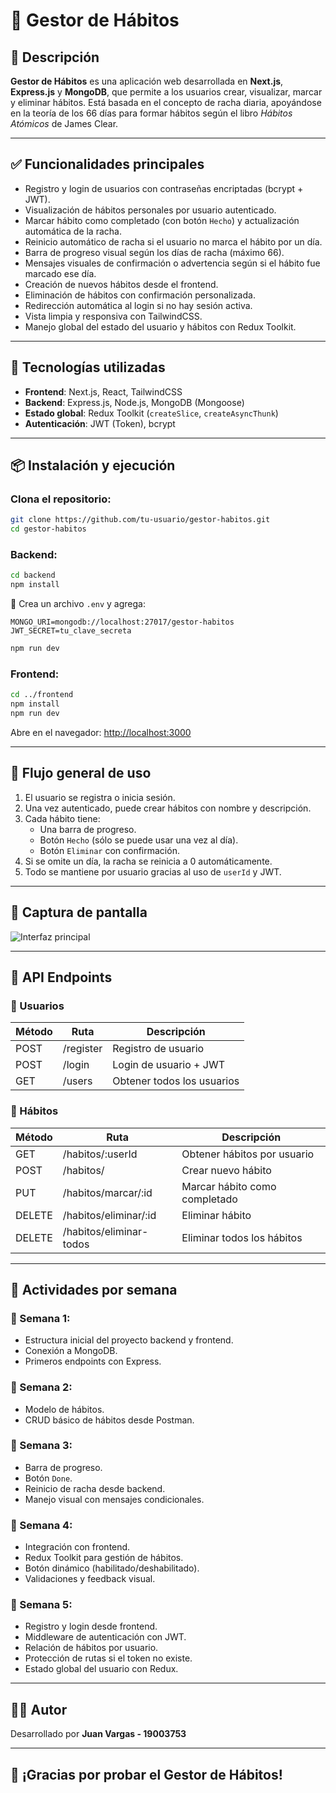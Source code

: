 # 📌 Gestor de Hábitos

## 📌 Descripción

**Gestor de Hábitos** es una aplicación web desarrollada en **Next.js**, **Express.js** y **MongoDB**, que permite a los usuarios crear, visualizar, marcar y eliminar hábitos. Está basada en el concepto de racha diaria, apoyándose en la teoría de los 66 días para formar hábitos según el libro *Hábitos Atómicos* de James Clear.

---

## ✅ Funcionalidades principales

- Registro y login de usuarios con contraseñas encriptadas (bcrypt + JWT).
- Visualización de hábitos personales por usuario autenticado.
- Marcar hábito como completado (con botón `Hecho`) y actualización automática de la racha.
- Reinicio automático de racha si el usuario no marca el hábito por un día.
- Barra de progreso visual según los días de racha (máximo 66).
- Mensajes visuales de confirmación o advertencia según si el hábito fue marcado ese día.
- Creación de nuevos hábitos desde el frontend.
- Eliminación de hábitos con confirmación personalizada.
- Redirección automática al login si no hay sesión activa.
- Vista limpia y responsiva con TailwindCSS.
- Manejo global del estado del usuario y hábitos con Redux Toolkit.

---

## 🧪 Tecnologías utilizadas

- **Frontend**: Next.js, React, TailwindCSS
- **Backend**: Express.js, Node.js, MongoDB (Mongoose)
- **Estado global**: Redux Toolkit (`createSlice`, `createAsyncThunk`)
- **Autenticación**: JWT (Token), bcrypt

---

## 📦 Instalación y ejecución

### Clona el repositorio:

```bash
git clone https://github.com/tu-usuario/gestor-habitos.git
cd gestor-habitos
```

### Backend:

```bash
cd backend
npm install
```

🔐 Crea un archivo `.env` y agrega:

```env
MONGO_URI=mongodb://localhost:27017/gestor-habitos
JWT_SECRET=tu_clave_secreta
```

```bash
npm run dev
```

### Frontend:

```bash
cd ../frontend
npm install
npm run dev
```

Abre en el navegador: [http://localhost:3000](http://localhost:3000)

---

## 📌 Flujo general de uso

1. El usuario se registra o inicia sesión.
2. Una vez autenticado, puede crear hábitos con nombre y descripción.
3. Cada hábito tiene:
   - Una barra de progreso.
   - Botón `Hecho` (sólo se puede usar una vez al día).
   - Botón `Eliminar` con confirmación.
4. Si se omite un día, la racha se reinicia a 0 automáticamente.
5. Todo se mantiene por usuario gracias al uso de `userId` y JWT.

---

## 📌 Captura de pantalla

![Interfaz principal](./public/screenshot.png)

---

## 🔐 API Endpoints

### 📍 Usuarios

| Método | Ruta         | Descripción                     |
|--------|--------------|----------------------------------|
| POST   | /register    | Registro de usuario              |
| POST   | /login       | Login de usuario + JWT           |
| GET    | /users       | Obtener todos los usuarios       |

### 📍 Hábitos

| Método | Ruta                            | Descripción                                   |
|--------|----------------------------------|-----------------------------------------------|
| GET    | /habitos/:userId                | Obtener hábitos por usuario                   |
| POST   | /habitos/                       | Crear nuevo hábito                            |
| PUT    | /habitos/marcar/:id             | Marcar hábito como completado                 |
| DELETE | /habitos/eliminar/:id           | Eliminar hábito                               |
| DELETE | /habitos/eliminar-todos         | Eliminar todos los hábitos                    |

---

## 🧠 Actividades por semana

### 📌 Semana 1:
- Estructura inicial del proyecto backend y frontend.
- Conexión a MongoDB.
- Primeros endpoints con Express.

### 📌 Semana 2:
- Modelo de hábitos.
- CRUD básico de hábitos desde Postman.

### 📌 Semana 3:
- Barra de progreso.
- Botón `Done`.
- Reinicio de racha desde backend.
- Manejo visual con mensajes condicionales.

### 📌 Semana 4:
- Integración con frontend.
- Redux Toolkit para gestión de hábitos.
- Botón dinámico (habilitado/deshabilitado).
- Validaciones y feedback visual.

### 📌 Semana 5:
- Registro y login desde frontend.
- Middleware de autenticación con JWT.
- Relación de hábitos por usuario.
- Protección de rutas si el token no existe.
- Estado global del usuario con Redux.

---

## 🙋‍♂️ Autor

Desarrollado por **Juan Vargas - 19003753**

---

## 🎯 ¡Gracias por probar el Gestor de Hábitos!